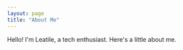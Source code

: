 ```yaml
---
layout: page
title: "About Me"
---
```


Hello! I'm Leatile, a tech enthusiast. Here's a little about me.
